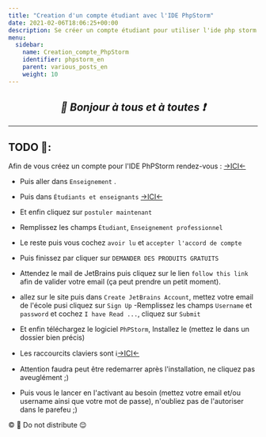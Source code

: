 ```yaml
---
title: "Creation d'un compte étudiant avec l'IDE PhpStorm"
date: 2021-02-06T18:06:25+00:00
description: Se créer un compte étudiant pour utiliser l'ide php storm phpstorm
menu:
  sidebar:
    name: Creation_compte_PhpStorm
    identifier: phpstorm_en
    parent: various_posts_en
    weight: 10
---
```

*<center>:loudspeaker: Bonjour à tous et à toutes :heavy_exclamation_mark:</center>*
-
---

## TODO  :roller_coaster::
Afin de vous créez un compte pour l'IDE PhPStorm rendez-vous : [->ICI<-](https://www.jetbrains.com/fr-fr/phpstorm)

- Puis aller dans `Enseignement` .
- Puis dans `Étudiants et enseignants` [->ICI<-](https://www.jetbrains.com/fr-fr/community/education/#students)
- Et enfin cliquez sur `postuler maintenant`
- Remplissez les champs `Étudiant`, `Enseignement professionnel`
- Le reste puis vous cochez `avoir lu` et `accepter l'accord de compte`
- Puis finissez par cliquer sur `DEMANDER DES PRODUITS GRATUITS`
- Attendez le mail de JetBrains puis cliquez sur le lien `follow this link` afin de valider votre email (ça peut prendre un petit moment).
- allez sur le site puis dans `Create JetBrains Account`, mettez votre email de l'école pusi cliquez sur `Sign Up`
-Remplissez les champs `Username` et `password` et cochez `I have Read ...`, cliquez sur `Submit`
- Et enfin téléchargez le logiciel `PhPStorm`, Installez le (mettez le dans un dossier bien précis) 
- Les raccourcits claviers sont  :information_source:[->ICI<-](PhpStorm_ReferenceCard.pdf)

- Attention faudra peut être redemarrer après l'installation, ne cliquez pas aveuglément ;)
- Puis vous le lancer en l'activant au besoin (mettez votre email et/ou username ainsi que votre mot de passe), n'oubliez pas de l'autoriser dans le parefeu ;) 

 :copyright: :no_entry_sign: Do not distribute    :relieved:
